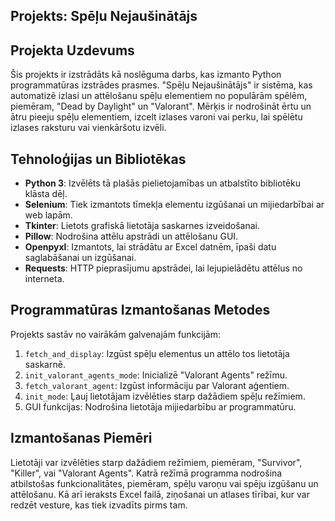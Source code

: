 ## Projekts: Spēļu Nejaušinātājs

## Projekta Uzdevums
Šis projekts ir izstrādāts kā noslēguma darbs, kas izmanto Python programmatūras izstrādes prasmes. "Spēļu Nejaušinātājs" ir sistēma, kas automatizē izlasi un attēlošanu spēļu elementiem no populārām spēlēm, piemēram, "Dead by Daylight" un "Valorant". Mērķis ir nodrošināt ērtu un ātru pieeju spēļu elementiem, izcelt izlases varoni vai perku, lai spēlētu izlases raksturu vai vienkāršotu izvēli.

## Tehnoloģijas un Bibliotēkas
- **Python 3**: Izvēlēts tā plašās pielietojamības un atbalstīto bibliotēku klāsta dēļ.
- **Selenium**: Tiek izmantots tīmekļa elementu izgūšanai un mijiedarbībai ar web lapām.
- **Tkinter**: Lietots grafiskā lietotāja saskarnes izveidošanai.
- **Pillow**: Nodrošina attēlu apstrādi un attēlošanu GUI.
- **Openpyxl**: Izmantots, lai strādātu ar Excel datnēm, īpaši datu saglabāšanai un izgūšanai.
- **Requests**: HTTP pieprasījumu apstrādei, lai lejupielādētu attēlus no interneta.

## Programmatūras Izmantošanas Metodes
Projekts sastāv no vairākām galvenajām funkcijām:
1. `fetch_and_display`: Izgūst spēļu elementus un attēlo tos lietotāja saskarnē.
2. `init_valorant_agents_mode`: Inicializē "Valorant Agents" režīmu.
3. `fetch_valorant_agent`: Izgūst informāciju par Valorant aģentiem.
4. `init_mode`: Ļauj lietotājam izvēlēties starp dažādiem spēļu režīmiem.
5. GUI funkcijas: Nodrošina lietotāja mijiedarbību ar programmatūru.

## Izmantošanas Piemēri
Lietotāji var izvēlēties starp dažādiem režīmiem, piemēram, "Survivor", "Killer", vai "Valorant Agents". Katrā režīmā programma nodrošina atbilstošas funkcionalitātes, piemēram, spēļu varoņu vai spēju izgūšanu un attēlošanu. Kā arī ieraksts Excel failā, ziņošanai un atlases tīrībai, kur var redzēt vesture, kas tiek izvadīts pirms tam.